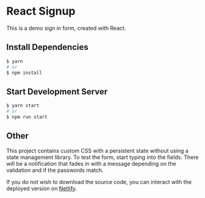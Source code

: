 # React Signup

This is a demo sign in form, created with React.

## Install Dependencies

```bash
$ yarn
# or
$ npm install
```

## Start Development Server

```bash
$ yarn start
# or
$ npm run start
```

## Other

This project contains custom CSS with a persistent state without using a state management library. To test the form, start typing into the fields. There will be a notification that fades in with a message depending on the validation and if the passwords match.

If you do not wish to download the source code, you can interact with the deployed version on [Netlify](https://musing-lamarr-f2ba8d.netlify.app/).

